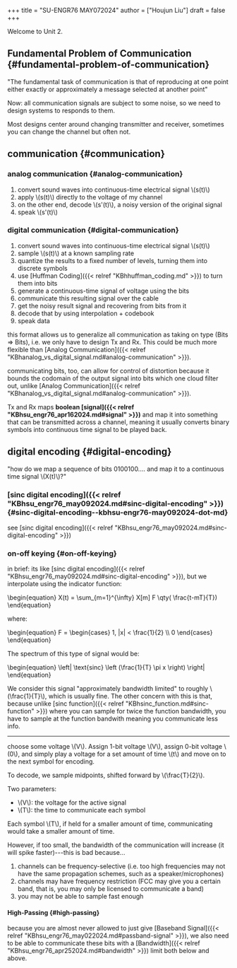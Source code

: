 +++
title = "SU-ENGR76 MAY072024"
author = ["Houjun Liu"]
draft = false
+++

Welcome to Unit 2.


## Fundamental Problem of Communication {#fundamental-problem-of-communication}

"The fundamental task of communication is that of reproducing at one point either exactly or approximately a message selected at another point"

Now: all communication signals are subject to some noise, so we need to design systems to responds to them.

Most designs center around changing transmitter and receiver, sometimes you can change the channel but often not.


## communication {#communication}


### analog communication {#analog-communication}

1.  convert sound waves into continuous-time electrical signal \\(s(t)\\)
2.  apply \\(s(t)\\) directly to the voltage of my channel
3.  on the other end, decode \\(s'(t)\\), a noisy version of the original signal
4.  speak \\(s'(t)\\)


### digital communication {#digital-communication}

1.  convert sound waves into continuous-time electrical signal \\(s(t)\\)
2.  sample \\(s(t)\\) at a known sampling rate
3.  quantize the results to a fixed number of levels, turning them into discrete symbols
4.  use [Huffman Coding]({{< relref "KBhhuffman_coding.md" >}}) to turn them into bits
5.  generate a continuous-time signal of voltage using the bits
6.  communicate this resulting signal over the cable
7.  get the noisy result signal and recovering from bits from it
8.  decode that by using interpolation + codebook
9.  speak data

this format allows us to generalize all communication as taking on type (Bits =&gt; Bits), i.e. we only have to design Tx and Rx. This could be much more flexible than [Analog Communication]({{< relref "KBhanalog_vs_digital_signal.md#analog-communication" >}}).

communicating bits, too, can allow for control of distortion because it bounds the codomain of the output signal into bits which one cloud filter out, unlike [Analog Communication]({{< relref "KBhanalog_vs_digital_signal.md#analog-communication" >}}).

Tx and Rx maps **boolean [signal]({{< relref "KBhsu_engr76_apr162024.md#signal" >}})** and map it into something that can be transmitted across a channel, meaning it usually converts binary symbols into continuous time signal to be played back.


## digital encoding {#digital-encoding}

"how do we map a sequence of bits 0100100.... and map it to a continuous time signal \\(X(t)\\)?"


### [sinc digital encoding]({{< relref "KBhsu_engr76_may092024.md#sinc-digital-encoding" >}}) {#sinc-digital-encoding--kbhsu-engr76-may092024-dot-md}

see [sinc digital encoding]({{< relref "KBhsu_engr76_may092024.md#sinc-digital-encoding" >}})


### on-off keying {#on-off-keying}

in brief: its like [sinc digital encoding]({{< relref "KBhsu_engr76_may092024.md#sinc-digital-encoding" >}}), but we interpolate using the indicator function:

\begin{equation}
X(t) = \sum\_{m=1}^{\infty} X[m] F \qty( \frac{t-mT}{T})
\end{equation}

where:

\begin{equation}
F = \begin{cases}
1, |x| < \frac{1}{2} \\\\
0
\end{cases}
\end{equation}

The spectrum of this type of signal would be:

\begin{equation}
\left| \text{sinc} \left (\frac{1}{T} \pi x \right) \right|
\end{equation}

We consider this signal "approximately bandwidth limited" to roughly \\(\frac{1}{T}\\), which is usually fine. The other concern with this is that, because unlike [sinc function]({{< relref "KBhsinc_function.md#sinc-function" >}}) where you can sample for twice the function bandwidth, you have to sample at the function bandwith meaning you communicate less info.

---

choose some voltage \\(V\\). Assign 1-bit voltage \\(V\\), assign 0-bit voltage \\(0\\), and simply play a voltage for a set amount of time \\(t\\) and move on to the next symbol for encoding.

To decode, we sample midpoints, shifted forward by \\(\frac{T}{2}\\).

Two parameters:

-   \\(V\\): the voltage for the active signal
-   \\(T\\): the time to communicate each symbol

Each symbol \\(T\\), if held for a smaller amount of time, communicating would take a smaller amount of time.

However, if too small, the bandwidth of the communication will increase (it will spike faster)---this is bad because...

1.  channels can be frequency-selective (i.e. too high frequencies may not have the same propagation schemes, such as a speaker/microphones)
2.  channels may have frequency restriction (FCC may give you a certain band, that is, you may only be licensed to communicate a band)
3.  you may not be able to sample fast enough


#### High-Passing {#high-passing}

because you are almost never allowed to just give [Baseband Signal]({{< relref "KBhsu_engr76_may022024.md#passband-signal" >}}), we also need to be able to communicate these bits with a [Bandwidth]({{< relref "KBhsu_engr76_apr252024.md#bandwidth" >}}) limit both below and above.
